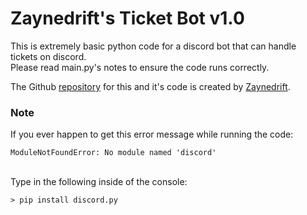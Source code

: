 # Zaynedrift's Ticket Bot v1.0
This is extremely basic python code for a discord bot that can handle tickets on discord. \
Please read main.py's notes to ensure the code runs correctly.

 The Github [repository](https://github.com/Zaynedrift/DiscordTicketBot) for this and it's code is created by [Zaynedrift](https://zaynedrift.replit.app/).

 ### Note
If you ever happen to get this error message while running the code:
```
ModuleNotFoundError: No module named 'discord'
```
\
Type in the following inside of the console:
```
> pip install discord.py
```
